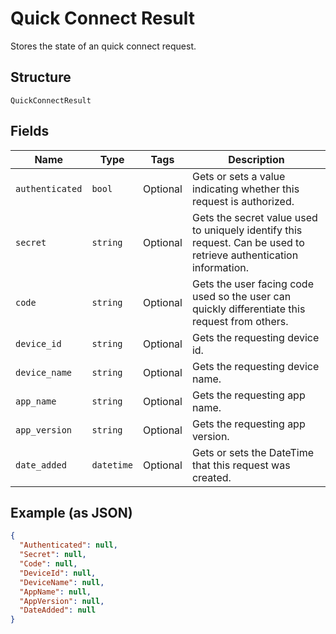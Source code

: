 
# Quick Connect Result

Stores the state of an quick connect request.

## Structure

`QuickConnectResult`

## Fields

| Name | Type | Tags | Description |
|  --- | --- | --- | --- |
| `authenticated` | `bool` | Optional | Gets or sets a value indicating whether this request is authorized. |
| `secret` | `string` | Optional | Gets the secret value used to uniquely identify this request. Can be used to retrieve authentication information. |
| `code` | `string` | Optional | Gets the user facing code used so the user can quickly differentiate this request from others. |
| `device_id` | `string` | Optional | Gets the requesting device id. |
| `device_name` | `string` | Optional | Gets the requesting device name. |
| `app_name` | `string` | Optional | Gets the requesting app name. |
| `app_version` | `string` | Optional | Gets the requesting app version. |
| `date_added` | `datetime` | Optional | Gets or sets the DateTime that this request was created. |

## Example (as JSON)

```json
{
  "Authenticated": null,
  "Secret": null,
  "Code": null,
  "DeviceId": null,
  "DeviceName": null,
  "AppName": null,
  "AppVersion": null,
  "DateAdded": null
}
```

